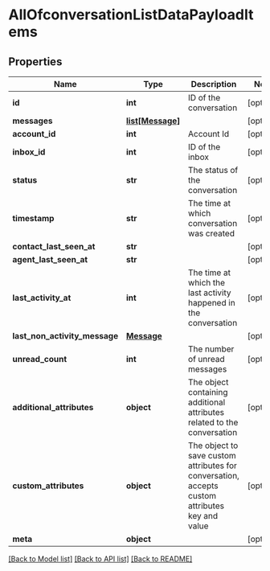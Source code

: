 # AllOfconversationListDataPayloadItems

## Properties
Name | Type | Description | Notes
------------ | ------------- | ------------- | -------------
**id** | **int** | ID of the conversation | [optional] 
**messages** | [**list[Message]**](Message.md) |  | [optional] 
**account_id** | **int** | Account Id | [optional] 
**inbox_id** | **int** | ID of the inbox | [optional] 
**status** | **str** | The status of the conversation | [optional] 
**timestamp** | **str** | The time at which conversation was created | [optional] 
**contact_last_seen_at** | **str** |  | [optional] 
**agent_last_seen_at** | **str** |  | [optional] 
**last_activity_at** | **int** | The time at which the last activity happened in the conversation | [optional] 
**last_non_activity_message** | [**Message**](Message.md) |  | [optional] 
**unread_count** | **int** | The number of unread messages | [optional] 
**additional_attributes** | **object** | The object containing additional attributes related to the conversation | [optional] 
**custom_attributes** | **object** | The object to save custom attributes for conversation, accepts custom attributes key and value | [optional] 
**meta** | **object** |  | [optional] 

[[Back to Model list]](../README.md#documentation-for-models) [[Back to API list]](../README.md#documentation-for-api-endpoints) [[Back to README]](../README.md)


